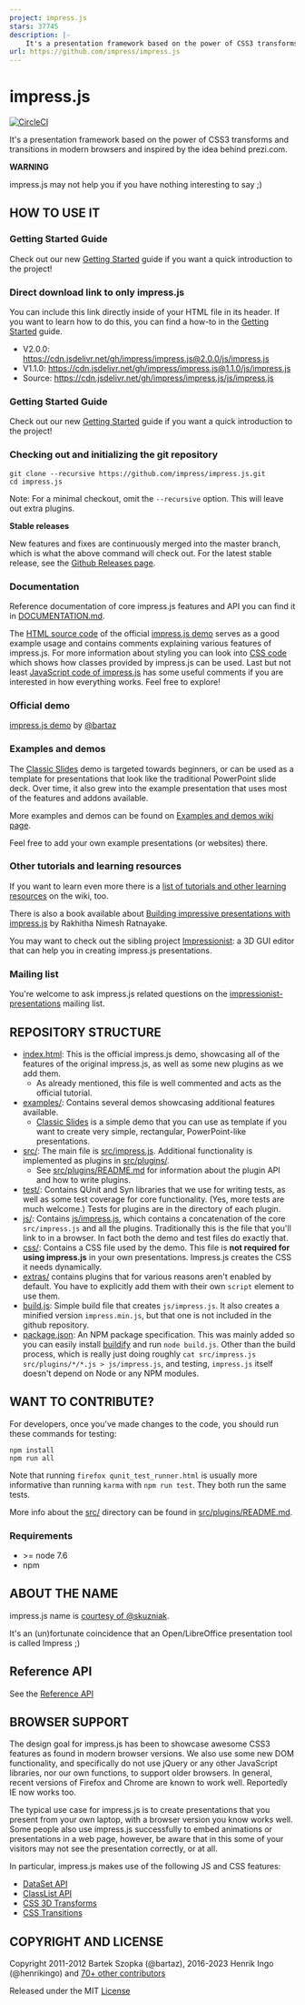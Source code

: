 ```yaml
---
project: impress.js
stars: 37745
description: |-
    It's a presentation framework based on the power of CSS3 transforms and transitions in modern browsers and inspired by the idea behind prezi.com.
url: https://github.com/impress/impress.js
---
```


impress.js
============

[![CircleCI](https://circleci.com/gh/impress/impress.js.svg?style=svg)](https://circleci.com/gh/impress/impress.js)

It's a presentation framework based on the power of CSS3 transforms and
transitions in modern browsers and inspired by the idea behind prezi.com.

**WARNING**

impress.js may not help you if you have nothing interesting to say ;)


HOW TO USE IT
---------------
### Getting Started Guide
Check out our new [Getting Started](GettingStarted.md) guide if you want a quick introduction to the project!

### Direct download link to only impress.js
You can include this link directly inside of your HTML file in its header. If you want to learn how to do this, you can find a how-to in the [Getting Started](GettingStarted.md) guide.
- V2.0.0: https://cdn.jsdelivr.net/gh/impress/impress.js@2.0.0/js/impress.js
- V1.1.0: https://cdn.jsdelivr.net/gh/impress/impress.js@1.1.0/js/impress.js
- Source: https://cdn.jsdelivr.net/gh/impress/impress.js/js/impress.js

### Getting Started Guide
Check out our new [Getting Started](GettingStarted.md) guide if you want a quick introduction to the project!

### Checking out and initializing the git repository

    git clone --recursive https://github.com/impress/impress.js.git
    cd impress.js

Note: For a minimal checkout, omit the `--recursive` option. This will leave out extra plugins.

**Stable releases**

New features and fixes are continuously merged into the master branch, which is what the above command will check out. For the latest stable release, see the [Github Releases page](https://github.com/impress/impress.js/releases).


### Documentation


Reference documentation of core impress.js features and API you can find it in [DOCUMENTATION.md](DOCUMENTATION.md).

The [HTML source code](index.html) of the official [impress.js demo](http://impress.github.io/impress.js/) serves as a good example usage and contains comments explaining various features of impress.js. For more information about styling you can look into [CSS code](css/impress-demo.css) which shows how classes provided by impress.js can be used. Last but not least [JavaScript code of impress.js](js/impress.js) has some useful comments if you are interested in how everything works. Feel free to explore!

### Official demo

[impress.js demo](http://impress.github.io/impress.js/) by [@bartaz](http://twitter.com/bartaz)

### Examples and demos

The [Classic Slides](http://impress.github.io/impress.js/examples/classic-slides/) demo is targeted towards beginners, or can be used as a template for presentations that look like the traditional PowerPoint slide deck. Over time, it also grew into the example presentation that uses most of the features and addons available.

More examples and demos can be found on [Examples and demos wiki page](http://github.com/impress/impress.js/wiki/Examples-and-demos).

Feel free to add your own example presentations (or websites) there.

### Other tutorials and learning resources

If you want to learn even more there is a [list of tutorials and other learning resources](https://github.com/impress/impress.js/wiki/impress.js-tutorials-and-other-learning-resources)
on the wiki, too.

There is also a book available about [Building impressive presentations with impress.js](http://www.packtpub.com/building-impressive-presentations-with-impressjs/book) by Rakhitha Nimesh Ratnayake.

You may want to check out the sibling project [Impressionist](https://github.com/henrikingo/impressionist): a 3D GUI editor that can help you in creating impress.js presentations.

### Mailing list

You're welcome to ask impress.js related questions on the [impressionist-presentations](https://groups.google.com/forum/#!forum/impressionist-presentations) mailing list.


REPOSITORY STRUCTURE
--------------------

* [index.html](index.html): This is the official impress.js demo, showcasing all of the features of the original impress.js, as well as some new plugins as we add them.
  * As already mentioned, this file is well commented and acts as the official tutorial.
* [examples/](examples/): Contains several demos showcasing additional features available.
  * [Classic Slides](examples/classic-slides/index.html) is a simple demo that you can use as template if you want to create very simple, rectangular, PowerPoint-like presentations.
* [src/](src/): The main file is [src/impress.js](src/impress.js). Additional functionality is implemented as plugins in [src/plugins/](src/plugins/).
  * See [src/plugins/README.md](src/plugins/README.md) for information about the plugin API and how to write plugins.
* [test/](test/): Contains QUnit and Syn libraries that we use for writing tests, as well as some test coverage for core functionality. (Yes, more tests are much welcome.) Tests for plugins are in the directory of each plugin.
* [js/](js/): Contains [js/impress.js](js/impress.js), which contains a concatenation of the core `src/impress.js` and all the plugins. Traditionally this is the file that you'll link to in a browser. In fact both the demo and test files do exactly that.
* [css/](css/): Contains a CSS file used by the demo. This file is **not required for using impress.js** in your own presentations. Impress.js creates the CSS it needs dynamically.
* [extras/](extras/) contains plugins that for various reasons aren't enabled by default. You have to explicitly add them with their own `script` element to use them.
* [build.js](build.js): Simple build file that creates `js/impress.js`. It also creates a minified version `impress.min.js`, but that one is not included in the github repository.
* [package.json](build.js): An NPM package specification. This was mainly added so you can easily install [buildify](https://www.npmjs.com/package/buildify) and run `node build.js`. Other than the build process, which is really just doing roughly `cat src/impress.js src/plugins/*/*.js > js/impress.js`, and testing, `impress.js` itself doesn't depend on Node or any NPM modules.

WANT TO CONTRIBUTE?
---------------------

For developers, once you've made changes to the code, you should run these commands for testing:

    npm install
    npm run all

Note that running `firefox qunit_test_runner.html` is usually more informative than running `karma` with `npm run test`. They both run the same tests.

More info about the [src/](src/) directory can be found in [src/plugins/README.md](src/plugins/README.md).

### Requirements

* &gt;= node 7.6
* npm


ABOUT THE NAME
----------------

impress.js name is [courtesy of @skuzniak](http://twitter.com/skuzniak/status/143627215165333504).

It's an (un)fortunate coincidence that an Open/LibreOffice presentation tool is called Impress ;)

Reference API
--------------

See the [Reference API](DOCUMENTATION.md)

BROWSER SUPPORT
-----------------

The design goal for impress.js has been to showcase awesome CSS3 features as found in modern browser versions. We also use some new DOM functionality, and specifically do not use jQuery or any other JavaScript libraries, nor our own functions, to support older browsers. In general, recent versions of Firefox and Chrome are known to work well. Reportedly IE now works too.

The typical use case for impress.js is to create presentations that you present from your own laptop, with a browser version you know works well. Some people also use impress.js successfully to embed animations or presentations in a web page, however, be aware that in this some of your visitors may not see the presentation correctly, or at all.

In particular, impress.js makes use of the following JS and CSS features:

* [DataSet API](http://caniuse.com/#search=dataset)
* [ClassList API](http://caniuse.com/#search=classlist)
* [CSS 3D Transforms](http://caniuse.com/#search=css%203d)
* [CSS Transitions](http://caniuse.com/#search=css%20transition)

COPYRIGHT AND LICENSE
---------------------

Copyright 2011-2012 Bartek Szopka (@bartaz), 2016-2023 Henrik Ingo (@henrikingo) and [70+ other contributors](https://github.com/impress/impress.js/graphs/contributors)

Released under the MIT [License](LICENSE)

